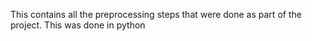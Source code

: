 This contains all the preprocessing steps that were done as part of the project. This was done in python
